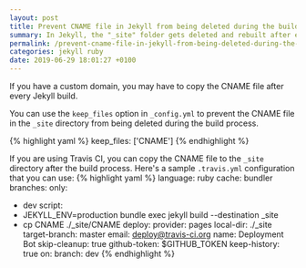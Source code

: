 ```yaml
---
layout: post
title: Prevent CNAME file in Jekyll from being deleted during the build process
summary: In Jekyll, the "_site" folder gets deleted and rebuilt after every change or build execution.
permalink: /prevent-cname-file-in-jekyll-from-being-deleted-during-the-build-process/
categories: jekyll ruby
date: 2019-06-29 18:01:27 +0100
---
```


If you have a custom domain, you may have to copy the CNAME file after every Jekyll build.

You can use the `keep_files` option in `_config.yml` to prevent the CNAME file in the `_site` directory from being deleted during the build process.

{% highlight yaml %}
keep_files: ['CNAME']
{% endhighlight %}

If you are using Travis CI, you can copy the CNAME file to the `_site` directory after the build process. Here's a sample `.travis.yml` configuration that you can use:
{% highlight yaml %}
language: ruby
cache: bundler
branches:
  only:
  - dev
script:
  - JEKYLL_ENV=production bundle exec jekyll build --destination _site
  - cp CNAME ./_site/CNAME
deploy:
  provider: pages
  local-dir: ./_site
  target-branch: master
  email: deploy@travis-ci.org
  name: Deployment Bot
  skip-cleanup: true
  github-token: $GITHUB_TOKEN
  keep-history: true
  on:
    branch: dev
{% endhighlight %}
